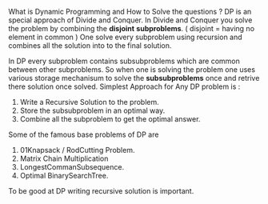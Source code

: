 What is Dynamic Programming and How to Solve the questions ?
DP is an special approach of Divide and Conquer. 
In Divide and Conquer you solve the problem by combining the **disjoint** __subproblems__. ( disjoint = having no element in common )
One solve every subproblem using recursion and combines all the solution into to the final solution. 

In DP  every subproblem contains subsubproblems which are common between other subproblems.
So when one is solving the problem one uses various storage mechanisum to solve the **subsubproblems** once and retrive there solution once solved.
Simplest Approach for Any DP problem is :
1) Write a Recursive Solution to the problem. 
2) Store the subsubproblem in an optimal way.
3) Combine all the subproblem to get the optimal answer. 

Some of the famous base problems of DP are 
1) 01Knapsack / RodCutting Problem.
3) Matrix Chain Multiplication 
3) LongestCommanSubsequence.
4) Optimal BinarySearchTree.

To be good at DP writing recursive solution is important.